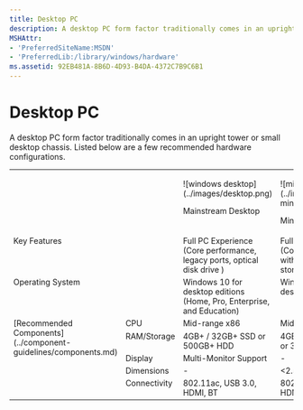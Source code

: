 ```yaml
---
title: Desktop PC
description: A desktop PC form factor traditionally comes in an upright tower or small desktop chassis.
MSHAttr:
- 'PreferredSiteName:MSDN'
- 'PreferredLib:/library/windows/hardware'
ms.assetid: 92EB481A-8B6D-4D93-B4DA-4372C7B9C6B1
---
```


# Desktop PC


A desktop PC form factor traditionally comes in an upright tower or small desktop chassis. Listed below are a few recommended hardware configurations.
<table>
<tbody valign="top">
<tr>
<td colspan="2"/>
<td>
<p>
![windows desktop](../images/desktop.png)
</p>
<p>
Mainstream Desktop
</p>
</td>
<td>
<p>
![mini pc desktop](../images/desktop-minipc.png)
</p>
<p>
Mini PC Desktop
</p>
</td>
</tr>
<tr>
<td colspan="2">
Key Features
</td>
<td>
Full PC Experience (Core performance, legacy ports, optical disk drive )
</td>
<td>
Full PC Experience (Core performance with optimal storage)
</td>
</tr>
<tr>
<td colspan="2">
Operating System
</td>
<td>
Windows 10 for desktop editions (Home, Pro, Enterprise, and Education)
</td>
<td>
Windows 10 for desktop editions
</td>
</tr>
<tr>
<td rowspan="5">
[Recommended Components](../component-guidelines/components.md)
</td>
<td>
CPU
</td>
<td>
Mid-range x86
</td>
<td>
Mid-range x86
</td>
</tr>
<tr>
<td>
RAM/Storage
</td>
<td>
4GB+ / 32GB+ SSD or 500GB+ HDD
</td>
<td>
4GB / 32+ GB SSD or 320GB+ HDD
</td>
</tr>
<tr>
<td>
Display
</td>
<td>
Multi-Monitor Support
</td>
<td>
-
</td>
</tr>
<tr>
<td>
Dimensions
</td>
<td>
-
</td>
<td>
&lt;2.5L compact size
</td>
</tr>
<tr>
<td>
Connectivity
</td>
<td>
802.11ac, USB 3.0, HDMI, BT
</td>
<td>
802.11ac, USB 3.0, HDMI, BT LE
</td>
</tr>
</tbody>
</table>